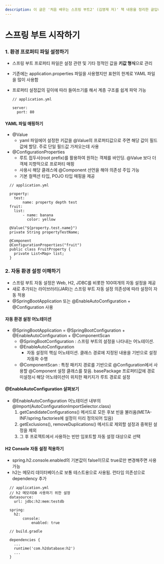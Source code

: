 ```yaml
---
description: 이 글은 '처음 배우는 스프링 부트2' (김영재 저)' 책 내용을 정리한 글입니다.
---
```


# 스프링 부트 시작하기

### 1. 환경 프로퍼티 파일 설정하기

* 스프링 부트 프로퍼티 파일은 설정 관련 및 기타 정적인 값을 **키값 형식**으로 관리
* 기존에는 application.properties 파일을 사용했지만 표현의 한계로 YAML 파일을 많이 사용함
* 프로퍼티 설정값의 깊이에 따라 들여쓰기를 해서 계층 구조를 쉽게 파악 가능

  ```text
  // application.yml

  server:
    port: 80
  ```

#### YAML 파일 매핑하기

* @Value
  * yaml 파일에어 설정한 키값을 @Value의 프로퍼티값으로 주면 해당 값이 필드값에 할당. 주로 단일 필드값 가져오는데 사용
* @ConfigurationProperties
  * 루트 접두사\(root prefix\)를 활용하여 원하는 객체를 바인딩. @Value 보다 더 객체 지향적으로 프로퍼티 매핑
  * 사용시 해당 클래스에 @Component 선언을 해야 의존성 주입 가능
  * 기본 컬렉션 타입, POJO 타입 매핑을 제공

```text
  // application.yml

  property:
    test:
        name: property depth test
  fruit:
    list:
        - name: banana
          color: yellow      
```

```text
  @Value("${property.test.name}")
  private String propertyTestName;

  @Component
  @ConfigurationProperties("fruit")
  public class FruitProperty {
    private List<Map> list;
  }
```

### 2. 자동 환경 설정 이해하기

* 스프링 부트 자동 설정은 Web, H2, JDBC를 비롯한 100여개의 자동 설정을 제공
* 새로 추가되는 라이브러리\(JAR\)는 스프링 부트 자동 설정 의존성에 따라 설정이 자동 적용
* @SpringBootApplication 또는 @EnableAutoConfiguration + @Configuration 사용

#### 자동 환경 설정 어노테이션

* @SpringBootApplication = @SpringBootConfiguration + @EnableAutoConfiguration + @ComponentScan
  * @SpringBootConfiguration : 스프링 부트의 설정을 나타내는 어노테이션.
  * @EnableAutoConfiguration
    * 자동 설정의 핵심 어노테이션. 클래스 경로에 지정된 내용을 기반으로 설정 자동화 수행
  * @ComponentScan : 특정 패키지 경로를 기반으로 @Configuration에서 사용할 @Component 설정 클래스를 찾음. basePackage 프로퍼티값에 경로 미설정시 해당 어노테이션이 위치한 패키지가 루트 경로로 설정

#### @EnableAutoConfiguration 살펴보기

* @EnableAutoConfiguration 어노테이션 내부의 @Import\(AutoConfigurationImportSelector.class\)
  1. getCandidateConfigurations\(\) 메서드로 모든 후보 빈을 불러옴\(META-INF/spring.factories에 설정이 미리 정의되어 있음\)
  2. getExclusions\(\), removeDuplications\(\) 메서드로 제외할 설정과 중복된 설정을 제외
  3. 그 후 프로젝트에서 사용하는 빈만 임포트할 자동 설정 대상으로 선택

#### H2 Console 자동 설정 적용하기

* spring.h2.console.enabled의 기본값이 false이므로 true로만 변경해주면 사용 가능
* h2는 메모리 데이터베이스로 보통 테스트용으로 사용됨. 런타임 의존성으로 dependency 추가

```text
  // application.yml
  // h2 메모리DB 사용하기 위한 설정
  datasource:
    url: jdbc:h2:mem:testdb

  spring:
    h2:
        console:
            enabled: true
```

```text
  // build.gradle

  dependencies {
    ...
    runtime('com.h2database:h2')
    ...
  }
```

